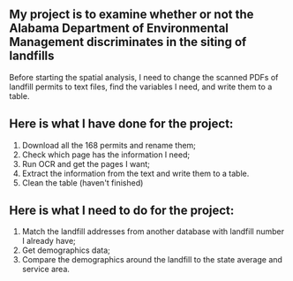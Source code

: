## My project is to examine whether or not the Alabama Department of Environmental Management discriminates in the siting of landfills
Before starting the spatial analysis, I need to change the scanned PDFs of landfill permits to text files, find the variables I need, and write them to a table.

## Here is what I have done for the project:
1. Download all the 168 permits and rename them;
2. Check which page has the information I need;
3. Run OCR and get the pages I want;
4. Extract the information from the text and write them to a table.
5. Clean the table (haven't finished)

## Here is what I need to do for the project:
1. Match the landfill addresses from another database with landfill number I already have;
2. Get demographics data;
3. Compare the demographics around the landfill to the state average and service area.
